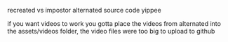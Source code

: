 recreated vs impostor alternated source code yippee

if you want videos to work you gotta place the videos from alternated into the assets/videos folder, the video files were too big to upload to github